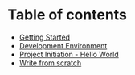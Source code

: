 # Table of contents

* [Getting Started](README.md)
* [Development Environment](development-environment.md)
* [Project Initiation - Hello World](hello-world.md)
* [Write from scratch](untitled.md)

